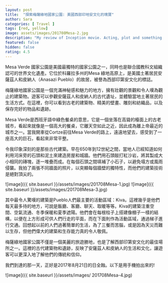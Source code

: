 ```yaml
---
layout: post
title:  "探索梅薩綠地國家公園: 美國西部印地安文化的瑰寶"
author: Sara
categories: [ Travel ]
tags: [red, yellow]
image: assets/images/201708Mesa-2.jpg
description: "My review of Inception movie. Acting, plot and something else in this short description."
featured: false
hidden: false
rating: 4.5
---
```


Mesa Verde 國家公園是美國最獨特的國家公園之一，同時也是聯合國教科文組織認可的世界文化遺產。它位於科羅拉多州的Mesa 綠地高原上，是美國土著居民安薩茲人和皮納人（Anasazi Pueblo）的故居，被譽為西部印第安文化的標誌。

梅薩綠地國家公園是一個充滿神秘感和魅力的地方，擁有壯觀的景觀和令人嘆為觀止的建築物。遊客可以參觀安薩茲人和皮納人的古代遺址，並體驗當地土著居民的生活方式。在這裡，你可以看到古老的建築物、精美的壁畫、雕刻和紡織品，以及保存完好的物品和遺跡。

Mesa Verde是西班牙語中綠色餐桌的意思，它是一個坐落在高聳的檯面上的古老城市，看起來就像是一個高大的餐桌，它離天空如此之近，因此成為離上帝最近的城市之一。當我開車從Cortze前往Mesa Verde的路上，遠遠地望去，感受到了一座高大的巨石，看起來非常平整。

令我印象深刻的是那些古代建築。早在650年到12世紀之間，當地人已經知道如何利用河床旁的石頭和泥土來建造房屋和城牆。他們用石頭敲打紅沙岩，將其製成大小相同的磚塊，逐一堆疊而成。在每個石頭之間填補了小石子，以避免塌方或風雨侵襲。我拍了兩張不同牆面的照片，以突顯每個牆壁的獨特性，而他們的建築技術是絕對頂尖的。

![image]({{ site.baseurl }}/assets/images/201708Mesa-1.jpg)
![image]({{ site.baseurl }}/assets/images/201708Mesa-3.jpg)

其中最令人驚嘆的建築是Pueblo人們最主要的活動區域：Kiva。這裡幾乎是他們每天最多待的地方，可說是飯廳、客廳、聊天、取暖等等。Kiva的建築注重空間、空氣流通、冬季保暖和夏季遮陽。他們會在每根柱子上搭建像棚子一樣的結構，以便在上方形成可供人們行走的平面，而在下面則作為活動區域，通過梯子進行交通。回想起以前的人們過著簡單的生活，為了三餐而苦腦，或是因為天災而難以生存，但他們偉大的建築和生存能力真的令人敬佩。

梅薩綠地國家公園不僅是一個美麗的旅遊勝地，也是了解西部印第安文化的最佳場所之一。這裡的古代建築物和遺跡，反映了安薩茲人和皮納人的生活和文化，讓遊客可以更深入地了解他們的傳統和信仰。

我們到達的那一天，正好是2017年8月21日的日全蝕。以下是用手機拍出來的!

 ![image]({{ site.baseurl }}/assets/images/ 201708Mesa-4.jpg)

 <script async src="https://pagead2.googlesyndication.com/pagead/js/adsbygoogle.js?client=ca-pub-9006173418797422"
     crossorigin="anonymous"></script>


<!-- Google tag (gtag.js) -->
<script async src="https://www.googletagmanager.com/gtag/js?id=G-VJSP86KJVY"></script>
<script>
  window.dataLayer = window.dataLayer || [];
  function gtag(){dataLayer.push(arguments);}
  gtag('js', new Date());

  gtag('config', 'G-VJSP86KJVY');
</script>